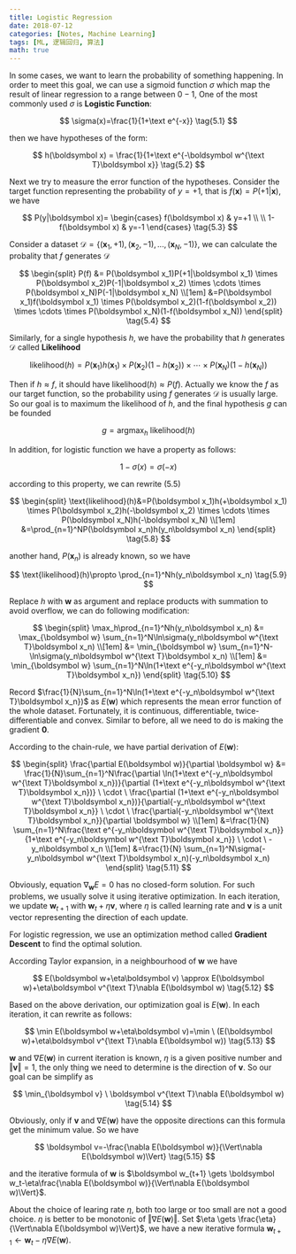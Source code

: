 ```yaml
---
title: Logistic Regression
date: 2018-07-12
categories: [Notes, Machine Learning]
tags: [ML, 逻辑回归, 算法]
math: true
---
```


In some cases, we want to learn the probability of something happening.   In order to meet this goal, we can use a sigmoid function $\sigma$ which map the result of linear regression to a range between $0-1$, One of the most commonly used $\sigma$ is **Logistic Function**:

$$
\sigma(x)=\frac{1}{1+\text e^{-x}} \tag{5.1}
$$

then we have hypotheses of the form:

$$
h(\boldsymbol x) = \frac{1}{1+\text e^{-\boldsymbol w^{\text T}\boldsymbol x}} \tag{5.2}
$$

Next we try to measure the error function of the hypotheses. Consider the target function representing the probability of $y=+1$, that is $f(\boldsymbol x)=P(+1\vert\boldsymbol x)$, we have

$$
P(y|\boldsymbol x)=
\begin{cases}
f(\boldsymbol x) & y=+1 \\ \\
1-f(\boldsymbol x) & y=-1
\end{cases}
\tag{5.3}
$$

Consider a dataset $\mathcal D=\lbrace(\boldsymbol x_1,+1),(\boldsymbol x_2,-1),...,(\boldsymbol x_N,-1)\rbrace$, we can calculate the probality that $f$ generates $\mathcal D$

$$
\begin{split}
P(f) &= P(\boldsymbol x_1)P(+1|\boldsymbol x_1) \times P(\boldsymbol x_2)P(-1|\boldsymbol x_2) \times \cdots \times P(\boldsymbol x_N)P(-1|\boldsymbol x_N) \\[1em]
&=P(\boldsymbol x_1)f(\boldsymbol x_1) \times P(\boldsymbol x_2)(1-f(\boldsymbol x_2)) \times \cdots \times P(\boldsymbol x_N)(1-f(\boldsymbol x_N))
\end{split}
\tag{5.4}
$$

Similarly, for a single hypothesis $h$, we have the probability that $h$ generates $\mathcal D$ called **Likelihood**

$$
\text{likelihood}(h)=P(\boldsymbol x_1)h(\boldsymbol x_1) \times P(\boldsymbol x_2)(1-h(\boldsymbol x_2)) \times \cdots \times P(\boldsymbol x_N)(1-h(\boldsymbol x_N)) \tag{5.5}
$$

Then if $h \approx f$, it should have $\text{likelihood}(h) \approx P(f)$. Actually we know the $f$ as our target function, so the probability using $f$ generates $\mathcal D$ is usually large. So our goal is to maximum the likelihood of $h$, and the final hypothesis $g$ can be founded

$$
g=\mathop{\arg\max}_h \  \text{likelihood}(h) \tag{5.6}
$$

In addition, for logistic function we have a property as follows:

$$
1-\sigma(x)=\sigma(-x) \tag{5.7}
$$

according to this property, we can rewrite $(5.5)$

$$
\begin{split}
\text{likelihood}(h)&=P(\boldsymbol x_1)h(+\boldsymbol x_1) \times P(\boldsymbol x_2)h(-\boldsymbol x_2) \times \cdots \times P(\boldsymbol x_N)h(-\boldsymbol x_N) \\[1em]
&=\prod_{n=1}^NP(\boldsymbol x_n)h(y_n\boldsymbol x_n)
\end{split}
\tag{5.8}
$$

another hand, $P(\boldsymbol x_n)$ is already known, so we have

$$
\text{likelihood}(h)\propto \prod_{n=1}^Nh(y_n\boldsymbol x_n) \tag{5.9}
$$

Replace $h$ with $\boldsymbol w$ as argument and replace products with summation to avoid overflow, we can do following modification:

$$
\begin{split}
\max_h\prod_{n=1}^Nh(y_n\boldsymbol x_n) &= \max_{\boldsymbol w} \sum_{n=1}^N\ln\sigma(y_n\boldsymbol w^{\text T}\boldsymbol x_n) \\[1em]
&= \min_{\boldsymbol w} \sum_{n=1}^N-\ln\sigma(y_n\boldsymbol w^{\text T}\boldsymbol x_n) \\[1em]
&= \min_{\boldsymbol w} \sum_{n=1}^N\ln(1+\text e^{-y_n\boldsymbol w^{\text T}\boldsymbol x_n})
\end{split}
\tag{5.10}
$$

Record $\frac{1}{N}\sum_{n=1}^N\ln(1+\text e^{-y_n\boldsymbol w^{\text T}\boldsymbol x_n})$ as $E(\boldsymbol w)$ which represents the mean error function of the whole dataset. Fortunately, it is continuous, differentiable, twice-differentiable and convex. Similar to before, all we need to do is making the gradient $\boldsymbol 0$.

According to the chain-rule, we have partial derivation of $E(\boldsymbol w)$:

$$
\begin{split}
\frac{\partial E(\boldsymbol w)}{\partial \boldsymbol w} &=
\frac{1}{N}\sum_{n=1}^N\frac{\partial \ln(1+\text e^{-y_n\boldsymbol w^{\text T}\boldsymbol x_n})}{\partial (1+\text e^{-y_n\boldsymbol w^{\text T}\boldsymbol x_n})} \ \cdot \ \frac{\partial (1+\text e^{-y_n\boldsymbol w^{\text T}\boldsymbol x_n})}{\partial{-y_n\boldsymbol w^{\text T}\boldsymbol x_n}} \ \cdot \ \frac{\partial{-y_n\boldsymbol w^{\text T}\boldsymbol x_n}}{\partial \boldsymbol w} \\[1em]
&=\frac{1}{N} \sum_{n=1}^N\frac{\text e^{-y_n\boldsymbol w^{\text T}\boldsymbol x_n}}{1+\text e^{-y_n\boldsymbol w^{\text T}\boldsymbol x_n}} \ \cdot \ -y_n\boldsymbol x_n \\[1em]
&=\frac{1}{N} \sum_{n=1}^N\sigma(-y_n\boldsymbol w^{\text T}\boldsymbol x_n)(-y_n\boldsymbol x_n)
\end{split}
\tag{5.11}
$$

Obviously, equation $\nabla_{\boldsymbol w}E=0$ has no closed-form solution. For such problems, we usually solve it using iterative optimization. In each iteration, we update $\boldsymbol w_{t+1}$ with $\boldsymbol w_t+\eta\boldsymbol v$, where $\eta$ is called learning rate and $\boldsymbol v$ is a unit vector representing the direction of each update.

For logistic regression, we use an optimization method called **Gradient Descent** to find the optimal solution.

According Taylor expansion, in a neighbourhood of $\boldsymbol w$ we have

$$
E(\boldsymbol w+\eta\boldsymbol v) \approx E(\boldsymbol w)+\eta\boldsymbol v^{\text T}\nabla E(\boldsymbol w) \tag{5.12}
$$

Based on the above derivation, our optimization goal is $E(\boldsymbol w)$. In each iteration, it can rewrite as follows:

$$
\min E(\boldsymbol w+\eta\boldsymbol v)=\min \ (E(\boldsymbol w)+\eta\boldsymbol v^{\text T}\nabla E(\boldsymbol w)) \tag{5.13}
$$

$\boldsymbol w$ and $\nabla E(\boldsymbol w)$ in current iteration is known, $\eta$ is a given positive number and $\Vert\boldsymbol v\Vert=1$, the only thing we need to determine is the direction of $\boldsymbol v$. So our goal can be simplify as

$$
\min_{\boldsymbol v} \ \boldsymbol v^{\text T}\nabla E(\boldsymbol w) \tag{5.14}
$$

Obviously, only if $\boldsymbol v$ and $\nabla E(\boldsymbol w)$ have the opposite directions can this formula get the minimum value. So we have

$$
\boldsymbol v=-\frac{\nabla E(\boldsymbol w)}{\Vert\nabla E(\boldsymbol w)\Vert} \tag{5.15}
$$

and the iterative formula of $\boldsymbol w$ is $\boldsymbol w_{t+1} \gets \boldsymbol w_t-\eta\frac{\nabla E(\boldsymbol w)}{\Vert\nabla E(\boldsymbol w)\Vert}$.

About the choice of learing rate $\eta$, both too large or too small are not a good choice. $\eta$ is better to be monotonic of $\Vert\nabla E(\boldsymbol w)\Vert$. Set $\eta \gets \frac{\eta}{\Vert\nabla E(\boldsymbol w)\Vert}$, we have a new iterative formula $\boldsymbol w_{t+1} \gets \boldsymbol w_t-\eta \nabla E(\boldsymbol w)$.
